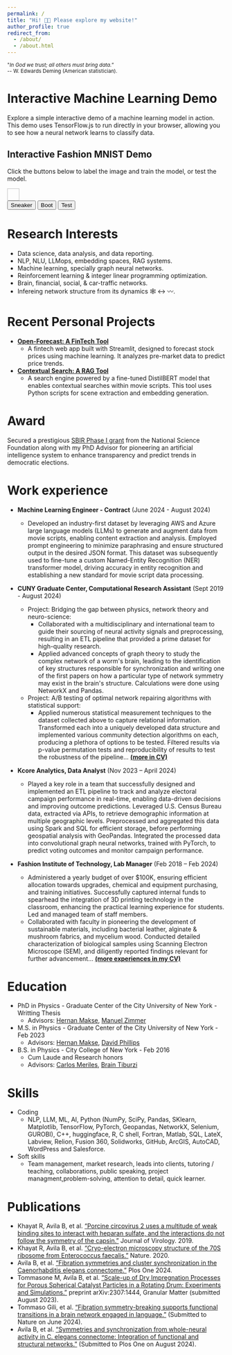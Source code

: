 ```yaml
---
permalink: /
title: "Hi! 👋🏼 Please explore my website!"
author_profile: true
redirect_from: 
  - /about/
  - /about.html
---
```

<span style="font-size: smaller;">"*In God we trust; all others must bring data.*”<br>-- W. Edwards Deming (American statistician).</span>

Interactive Machine Learning Demo
======
Explore a simple interactive demo of a machine learning model in action. This demo uses TensorFlow.js to run directly in your browser, allowing you to see how a neural network learns to classify data.

<html>
<head>
  <title>Interactive Fashion MNIST Demo</title>
  <script src="https://cdn.jsdelivr.net/npm/@tensorflow/tfjs"></script>
</head>
<body>
  <h2>Interactive Fashion MNIST Demo</h2>
  <p>Click the buttons below to label the image and train the model, or test the model.</p>
  <img id="image" width="28" height="28">
  <br>
  <button onclick="labelImage('Sneaker')">Sneaker</button>
  <button onclick="labelImage('Boot')">Boot</button>
  <button onclick="testModel()">Test</button>
  <div id="output"></div>

  <script>
    const model = tf.sequential();
    model.add(tf.layers.dense({units: 128, activation: 'relu', inputShape: [784]}));
    model.add(tf.layers.dense({units: 2, activation: 'softmax'}));
    model.compile({loss: 'sparseCategoricalCrossentropy', optimizer: tf.train.adam(0.01)});

    let xs = [];
    let ys = [];

    async function loadFashionMnist() {
      const response = await fetch('https://storage.googleapis.com/tfjs-examples/mnist-data/fashion-mnist_test.json');
      const data = await response.json();
      const images = data.images;
      const labels = data.labels;
      const sneakerImages = [];
      const bootImages = [];
      for (let i = 0; i < labels.length; i++) {
        if (labels[i] === 7) { // Sneaker
          sneakerImages.push(images[i]);
        } else if (labels[i] === 9) { // Ankle Boot
          bootImages.push(images[i]);
        }
      }
      return {sneakerImages, bootImages};
    }

    const {sneakerImages, bootImages} = await loadFashionMnist();

    function getRandomImage() {
      const isSneaker = Math.random() > 0.5;
      const image = isSneaker ? sneakerImages[Math.floor(Math.random() * sneakerImages.length)] : bootImages[Math.floor(Math.random() * bootImages.length)];
      const label = isSneaker ? 0 : 1;
      return {image, label};
    }

    function showImage(image) {
      const canvas = document.createElement('canvas');
      canvas.width = 28;
      canvas.height = 28;
      const ctx = canvas.getContext('2d');
      const imgData = ctx.createImageData(28, 28);
      for (let i = 0; i < image.length; i++) {
        imgData.data[i * 4] = image[i] * 255;
        imgData.data[i * 4 + 1] = image[i] * 255;
        imgData.data[i * 4 + 2] = image[i] * 255;
        imgData.data[i * 4 + 3] = 255;
      }
      ctx.putImageData(imgData, 0, 0);
      document.getElementById('image').src = canvas.toDataURL();
    }

    function labelImage(label) {
      const {image, label: trueLabel} = getRandomImage();
      showImage(image);
      xs.push(image);
      ys.push(label === 'Sneaker' ? 0 : 1);
      if (xs.length >= 10) {
        const xsTensor = tf.tensor2d(xs, [xs.length, 784]);
        const ysTensor = tf.tensor1d(ys, 'int32');
        model.fit(xsTensor, ysTensor, {epochs: 10}).then(() => {
          xs = [];
          ys = [];
        });
      }
    }

    function testModel() {
      const {image, label} = getRandomImage();
      showImage(image);
      const prediction = model.predict(tf.tensor2d([image], [1, 784]));
      const confidence = prediction.dataSync();
      document.getElementById('output').innerText = `Prediction: ${confidence[0] > confidence[1] ? 'Sneaker' : 'Boot'}, Confidence: ${Math.max(...confidence)}`;
    }

    // Initial image display
    const {image} = getRandomImage();
    showImage(image);
  </script>
</body>
</html>


Research Interests
======
* Data science, data analysis, and data reporting.
* NLP, NLU, LLMops, embedding spaces, RAG systems.
* Machine learning, specially graph neural networks.
* Reinforcement learning & integer linear programming optimization.
* Brain, financial, social, & car-traffic networks.
* Infereing network structure from its dynamics 🕸️ &harr; 〰️.

Recent Personal Projects
======
* [**Open-Forecast: A FinTech Tool**](https://open-forecast.streamlit.app/)
  * A fintech web app built with Streamlit, designed to forecast stock prices using machine learning. It analyzes pre-market data to predict price trends.
* [**Contextual Search: A RAG Tool**](https://github.com/kryogenica/Contextual_Search_Tool)
  * A search engine powered by a fine-tuned DistilBERT model that enables contextual searches within movie scripts. This tool uses Python scripts for scene extraction and embedding generation.

Award
======
Secured a prestigious [SBIR Phase I grant](https://www.nsf.gov/awardsearch/showAward?AWD_ID=2309896) from the National Science Foundation along with my PhD Advisor for pioneering an artificial intelligence system to enhance transparency and predict trends in democratic elections.

Work experience
======
* **Machine Learning Engineer - Contract** (June 2024 - August 2024)
  * Developed an industry-first dataset by leveraging AWS and Azure large language models (LLMs) to generate and augment data from movie scripts, enabling content extraction and analysis. Employed prompt engineering to minimize paraphrasing and ensure structured output in the desired JSON format. This dataset was subsequently used to fine-tune a custom Named-Entity Recognition (NER) transformer model, driving accuracy in entity recognition and establishing a new standard for movie script data processing.
 
* **CUNY Graduate Center, Computational Research Assistant** (Sept 2019 - August 2024)
  * Project: Bridging the gap between physics, network theory and neuro-science:
    * Collaborated with a multidisciplinary and international team to guide their sourcing of neural activity signals and preprocessing, resulting in an ETL pipeline that provided a prime dataset for high-quality research.
    * Applied advanced concepts of graph theory to study the complex network of a worm's brain, leading to the identification of key structures responsible for synchronization and writing one of the first papers on how a particular type of network symmetry may exist in the brain's structure. Calculations were done using NetworkX and Pandas.
  * Project: A/B testing of optimal network repairing algorithms with statistical support:
    * Applied numerous statistical measurement techniques to the dataset collected above to capture relational information. Transformed each into a uniquely developed data structure and implemented various community detection algorithms on each, producing a plethora of options to be tested. Filtered results via p-value permutation tests and reproducibility of results to test the robustness of the pipeline... [**(more in CV)**](/files/Bryant_Avila_CV.pdf)

* **Kcore Analytics, Data Analyst** (Nov 2023 – April 2024)
  * Played a key role in a team that successfully designed and implemented an ETL pipeline to track and analyze electoral campaign performance in real-time, enabling data-driven decisions and improving outcome predictions. Leveraged U.S. Census Bureau data, extracted via APIs, to retrieve demographic information at multiple geographic levels. Preprocessed and aggregated this data using Spark and SQL for efficient storage, before performing geospatial analysis with GeoPandas. Integrated the processed data into convolutional graph neural networks, trained with PyTorch, to predict voting outcomes and monitor campaign performance.

* **Fashion Institute of Technology, Lab Manager** (Feb 2018 – Feb 2024)
  * Administered a yearly budget of over $100K, ensuring efficient allocation towards upgrades, chemical and equipment purchasing, and training initiatives. Successfully captured internal funds to spearhead the integration of 3D printing technology in the classroom, enhancing the practical learning experience for students. Led and managed team of staff members.
  * Collaborated with faculty in pioneering the development of sustainable materials, including bacterial leather, alginate & mushroom fabrics, and mycelium wood. Conducted detailed characterization of biological samples using Scanning Electron Microscope (SEM), and diligently reported findings relevant for further advancement... [**(more experiences in my CV)**](/files/Bryant_Avila_CV.pdf)

Education
======
* PhD in Physics - Graduate Center of the City University of New York - Writting Thesis
  * Advisors: [Hernan Makse](https://hmakse.ccny.cuny.edu/), [Manuel Zimmer](https://www.imp.ac.at/groups/manuel-zimmer)
* M.S. in Physics - Graduate Center of the City University of New York - Feb 2023
  * Advisors: [Hernan Makse](https://hmakse.ccny.cuny.edu/), [David Phillips](https://www.usna.edu/Users/math/dphillip/)
* B.S. in Physics - City College of New York - Feb 2016
  * Cum Laude and Research honors
  * Advisors: [Carlos Meriles](https://cmeriles.ccny.cuny.edu/), [Brain Tiburzi](https://www.gc.cuny.edu/people/brian-c-tiburzi)

Skills
======
* Coding
  * NLP, LLM, ML, AI, Python (NumPy, SciPy, Pandas, SKlearn, Matplotlib, TensorFlow, PyTorch, Geopandas, NetworkX, Selenium, GUROBI), C++, huggingface, R, C shell, Fortran, Matlab, SQL, LateX, Labview, Relion, Fusion 360, Solidworks, GitHub, ArcGIS, AutoCAD, WordPress and Salesforce.
* Soft skills
  * Team management, market research, leads into clients, tutoring / teaching, collaborations, public speaking, project managment,problem-solving, attention to detail, quick learner.

Publications
======
* Khayat R, Avila B, et al. [“Porcine circovirus 2 uses a multitude of weak binding sites to interact with heparan sulfate, and the interactions do not follow the symmetry of the capsin.”](https://jvi.asm.org/content/93/6/e02222-18)  Journal of Virology. 2019.
* Khayat R, Avila B, et al. [“Cryo-electron microscopy structure of the 70S ribosome from Enterococcus faecalis.”](https://www.nature.com/articles/s41598-020-73199-6) Nature. 2020.
* Avila B, et al. [“Fibration symmetries and cluster synchronization in the Caenorhabditis elegans connectome.”](https://arxiv.org/abs/2305.19367) Plos One 2024.
* Tommasone M, Avila B, et al. [“Scale-up of Dry Impregnation Processes for Porous Spherical Catalyst Particles in a Rotating Drum:
Experiments and Simulations.”](https://arxiv.org/abs/2307.14444) preprint arXiv:2307:1444, Granular Matter (submitted August 2023).
* Tommaso Gili, et al. [“Fibration symmetry-breaking supports functional transitions in a brain network engaged in language.”](https://www.researchsquare.com/article/rs-4409330/v1) (Submitted to Nature on June 2024).
* Avila B, et al. [“Symmetries and synchronization from whole-neural activity in C. elegans connectome: Integration of functional and structural networks.”](https://arxiv.org/abs/2409.02682) (Submitted to Plos One on August 2024).
